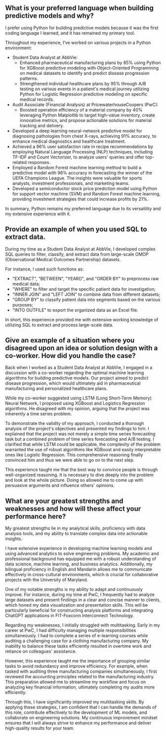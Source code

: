 ## **What is your preferred language when building predictive models and why?**
   
  I prefer using Python for building predictive models because it was the first coding language I learned, and it has remained my primary tool.
  
  Throughout my experience, I’ve worked on various projects in a Python environment:
  * Student Data Analyst at AbbVie:
    - Enhanced pharmaceutical manufacturing plans by 85% using Python for XGBoost predictive modeling with Object-Oriented Programming on medical datasets to identify and predict disease progression patterns.
    - Strengthened individual healthcare plans by 95% through A/B testing on various events in a patient's medical journey utilizing Python for Logistic Regression predictive modeling on specific medical records.
  * Audit Associate (Financial Analysis) at PricewaterhouseCoopers (PwC):
    - Boosted operation efficiency of a material company by 40% leveraging Python Matplotlib to target high-value inventory, create innovative metrics, and propose actionable solutions for material tracking and delivery.
  * Developed a deep learning neural-network predictive model for diagnosing pathologies from chest X-rays, achieving 91% accuracy, to enhance medical diagnostics and healthcare treatment.
  * Achieved a 96% user satisfaction rate in recipe recommendations by employing Natural Language Processing (NLP) techniques, including TF-IDF and Count Vectorizer, to analyze users' queries and offer top-related responses.
  * Employed a Random Forest machine learning method to build a predictive model with 96% accuracy in forecasting the winner of the UEFA Champions League.
    The insights were valuable for sports analysts, investment professionals, and marketing teams.
  * Developed a semiconductor stock price prediction model using Python for support vector machine (SVM) and Random Forest machine learning, providing investment strategies that could increase profits by 21%.

  In summary, Python remains my preferred language due to its versatility and my extensive experience with it.  

## **Provide an example of when you used SQL to extract data.**

  During my time as a Student Data Analyst at AbbVie, I developed complex SQL queries to filter, classify, and extract data from large-scale OMOP (Observational Medical Outcomes Partnership) datasets.
  
  For instance, I used such functions as:
  
  * "EXTRACT", "BETWEEN", "YEAR()", and "ORDER BY" to preprocess raw medical data;
  * "WHERE" to filter and target the specific patient data for investigation;
  * "INNER JOIN" and "LEFT JOIN" to combine data from different datasets;
  * "GROUP BY" to classify patient data into segments based on the various purposes;
  * "INTO OUTFILE" to export the organized data as an Excel file.

  In short, this experience provided me with extensive working knowledge of utilizing SQL to extract and process large-scale data.
  
## **Give an example of a situation where you disagreed upon an idea or solution design with a co-worker.  How did you handle the case?**

  Back when I worked as a Student Data Analyst at AbbVie, I engaged in a discussion with a co-worker regarding the optimal machine learning algorithms for building predictive models. Our project aimed to predict disease progression, which would ultimately aid in pharmaceutical manufacturing and personalized healthcare plans.
  
  While my co-worker suggested using LSTM (Long Short-Term Memory) Neural Network, I proposed using XGBoost and Logistics Regression algorithms. He disagreed with my opinion, arguing that the project was inherently a time series problem.

  To demonstrate the validity of my approach, I conducted a thorough analysis of the project's objectives and presented my findings to him. I explained that the project was not merely a simple time series forecasting task but a combined problem of time series forecasting and A/B testing. I clarified that while LSTM could be applicable, the complexity of the problem warranted the use of robust algorithms like XGBoost and easily interpretable ones like Logistic Regression. This comprehensive reasoning finally convinced him and thus we were able to go on to the next step.

  This experience taught me that the best way to convince people is through well-organized reasoning. It is necessary to dive deeply into the problem and look at the whole picture. Doing so allowed me to come up with persuasive arguments and influence others' opinions.

## **What are your greatest strengths and weaknesses and how will these affect your performance here?**

  My greatest strengths lie in my analytical skills, proficiency with data analysis tools, and my ability to translate complex data into actionable insights.

  I have extensive experience in developing machine learning models and using advanced analytics to solve engineering problems. My academic and professional background has equipped me with a robust understanding of data science, machine learning, and business analytics. Additionally, my bilingual proficiency in English and Mandarin allows me to communicate effectively in cross-cultural environments, which is crucial for collaborative projects with the University of Maryland.

  One of my notable strengths is my ability to adapt and continuously improve. For instance, during my time at PwC, I frequently had to analyze large datasets and present findings in a clear and concise manner to clients, which honed my data visualization and presentation skills. This will be particularly beneficial for constructing analysis platforms and integrating ChatGPT applications in FIT-Foxconn Interconnect Technology.

  Regarding my weaknesses, I initially struggled with multitasking. Early in my career at PwC, I had difficulty managing multiple responsibilities simultaneously. I had to complete a series of e-learning courses while auditing a challenging case for a clothing manufacturing company. My inability to balance these tasks efficiently resulted in overtime work and reliance on colleagues' assistance.

  However, this experience taught me the importance of grouping similar tasks to avoid redundancy and improve efficiency. For example, when tasked with auditing three manufacturing companies simultaneously, I first reviewed the accounting principles related to the manufacturing industry. This preparation allowed me to streamline my workflow and focus on analyzing key financial information, ultimately completing my audits more efficiently.

  Through this, I have significantly improved my multitasking skills. By applying these strategies, I am confident that I can handle the demands of this role, contribute effectively to the development of ML models, and collaborate on engineering solutions. My continuous improvement mindset ensures that I will always strive to enhance my performance and deliver high-quality results for your team.
